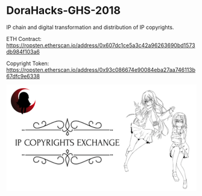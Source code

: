 # DoraHacks-GHS-2018
IP chain and digital transformation and distribution of IP copyrights.

ETH Contract: https://ropsten.etherscan.io/address/0x607dc1ce5a3c42a96263690bd1573db984f103a6

Copyright Token:  https://ropsten.etherscan.io/address/0x93c086674e90084eba27aa746113b67dfc9e6338


![IP COPYRIGHTS EXCHANGE](ppt_cover.png)